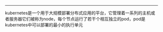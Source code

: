 ***
kubernetes是一个用于大规模部署分布式应用的平台，它管理着一系列的主机或者服务器它们被称为node，每个节点运行了若干个相互独立的pod，pod是kubernetes中可以部署的最小的执行单元 
